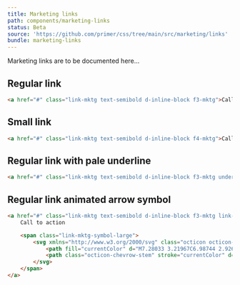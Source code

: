 ```yaml
---
title: Marketing links
path: components/marketing-links
status: Beta
source: 'https://github.com/primer/css/tree/main/src/marketing/links'
bundle: marketing-links
---
```


Marketing links are to be documented here...

## Regular link

```html live
<a href="#" class="link-mktg text-semibold d-inline-block f3-mktg">Call to action</a>
```


## Small link

```html live
<a href="#" class="link-mktg text-semibold d-inline-block f4-mktg">Call to action</a>
```


## Regular link with pale underline

```html live
<a href="#" class="link-mktg text-semibold d-inline-block f3-mktg underline-pale">Call to action</a>
```


## Regular link animated arrow symbol

```html live
<a href="#" class="link-mktg text-semibold d-inline-block f3-mktg link-mktg-symbol">
    Call to action

    <span class="link-mktg-symbol-large">
        <svg xmlns="http://www.w3.org/2000/svg" class="octicon octicon-chevrow" width="16" height="16" viewBox="0 0 16 16" fill="none">
            <path fill="currentColor" d="M7.28033 3.21967C6.98744 2.92678 6.51256 2.92678 6.21967 3.21967C5.92678 3.51256 5.92678 3.98744 6.21967 4.28033L7.28033 3.21967ZM11 8L11.5303 8.53033C11.8232 8.23744 11.8232 7.76256 11.5303 7.46967L11 8ZM6.21967 11.7197C5.92678 12.0126 5.92678 12.4874 6.21967 12.7803C6.51256 13.0732 6.98744 13.0732 7.28033 12.7803L6.21967 11.7197ZM6.21967 4.28033L10.4697 8.53033L11.5303 7.46967L7.28033 3.21967L6.21967 4.28033ZM10.4697 7.46967L6.21967 11.7197L7.28033 12.7803L11.5303 8.53033L10.4697 7.46967Z"></path>
            <path class="octicon-chevrow-stem" stroke="currentColor" d="M1.75 8H11" stroke-width="1.5" stroke-linecap="round"></path>
        </svg>
    </span>
</a>
```